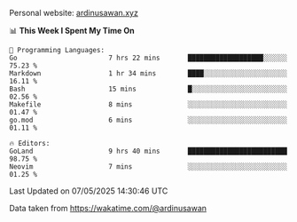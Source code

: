 Personal website: [ardinusawan.xyz](https://ardinusawan.xyz)

<!--START_SECTION:waka-->
📊 **This Week I Spent My Time On** 

```text
💬 Programming Languages: 
Go                       7 hrs 22 mins       ███████████████████░░░░░░   75.23 % 
Markdown                 1 hr 34 mins        ████░░░░░░░░░░░░░░░░░░░░░   16.11 % 
Bash                     15 mins             █░░░░░░░░░░░░░░░░░░░░░░░░   02.56 % 
Makefile                 8 mins              ░░░░░░░░░░░░░░░░░░░░░░░░░   01.47 % 
go.mod                   6 mins              ░░░░░░░░░░░░░░░░░░░░░░░░░   01.11 % 

🔥 Editors: 
GoLand                   9 hrs 40 mins       █████████████████████████   98.75 % 
Neovim                   7 mins              ░░░░░░░░░░░░░░░░░░░░░░░░░   01.25 % 
```


 Last Updated on 07/05/2025 14:30:46 UTC
<!--END_SECTION:waka-->
Data taken from https://wakatime.com/@ardinusawan
